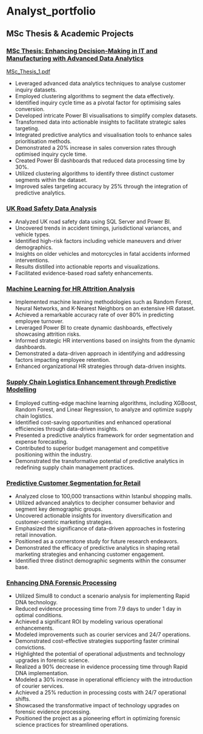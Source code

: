 # Analyst_portfolio

## MSc Thesis & Academic Projects

### [MSc Thesis: Enhancing Decision-Making in IT and Manufacturing with Advanced Data Analytics](https://github.com/siddheshj2308/Analyst_portfolio/tree/4397cc057ae5fdf309ec78050e64ab01b3620f84/MSc%20Thesis)

[MSc_Thesis_1.pdf](https://github.com/siddheshj2308/Analyst_portfolio/files/14825236/MSc_Thesis_1.pdf)

- Leveraged advanced data analytics techniques to analyse customer inquiry datasets.
- Employed clustering algorithms to segment the data effectively.
- Identified inquiry cycle time as a pivotal factor for optimising sales conversion.
- Developed intricate Power BI visualisations to simplify complex datasets.
- Transformed data into actionable insights to facilitate strategic sales targeting.
- Integrated predictive analytics and visualisation tools to enhance sales prioritisation methods.
- Demonstrated a 20% increase in sales conversion rates through optimised inquiry cycle time.
- Created Power BI dashboards that reduced data processing time by 30%.
- Utilized clustering algorithms to identify three distinct customer segments within the dataset.
- Improved sales targeting accuracy by 25% through the integration of predictive analytics.

### [UK Road Safety Data Analysis](https://github.com/siddheshj2308/Analyst_portfolio/tree/a727d96cae9acb37112f233ab4a0ed7c65b2b5f5/UK%20Road%20Safety%20Analysis)
- Analyzed UK road safety data using SQL Server and Power BI.
- Uncovered trends in accident timings, jurisdictional variances, and vehicle types.
- Identified high-risk factors including vehicle maneuvers and driver demographics.
- Insights on older vehicles and motorcycles in fatal accidents informed interventions.
- Results distilled into actionable reports and visualizations.
- Facilitated evidence-based road safety enhancements.

### [Machine Learning for HR Attrition Analysis](https://github.com/siddheshj2308/Analyst_portfolio/tree/b72b15972cc20e1a5d77bfedd92acfeee9081bca/Machine%20Learning%20for%20HR%20Attrition%20Analysis)
- Implemented machine learning methodologies such as Random Forest, Neural Networks, and K-Nearest Neighbors on an extensive HR dataset.
- Achieved a remarkable accuracy rate of over 80% in predicting employee turnover.
- Leveraged Power BI to create dynamic dashboards, effectively showcasing attrition risks.
- Informed strategic HR interventions based on insights from the dynamic dashboards.
- Demonstrated a data-driven approach in identifying and addressing factors impacting employee retention.
- Enhanced organizational HR strategies through data-driven insights.

### [Supply Chain Logistics Enhancement through Predictive Modelling](https://github.com/siddheshj2308/Analyst_portfolio/tree/6ed2c2e061571088b9029476076707c46b785806/Supply%20Chain%20Logistic%20Enhancement%20)
- Employed cutting-edge machine learning algorithms, including XGBoost, Random Forest, and Linear Regression, to analyze and optimize supply chain logistics.
- Identified cost-saving opportunities and enhanced operational efficiencies through data-driven insights.
- Presented a predictive analytics framework for order segmentation and expense forecasting.
- Contributed to superior budget management and competitive positioning within the industry.
- Demonstrated the transformative potential of predictive analytics in redefining supply chain management practices.


### [Predictive Customer Segmentation for Retail](https://github.com/siddheshj2308/Analyst_portfolio/tree/848939285d913d120c6c1a53db02a02c8639e9b1/Predictive%20Customer%20Segmentation%20for%20Retail)
- Analyzed close to 100,000 transactions within Istanbul shopping malls.
- Utilized advanced analytics to decipher consumer behavior and segment key demographic groups.
- Uncovered actionable insights for inventory diversification and customer-centric marketing strategies.
- Emphasized the significance of data-driven approaches in fostering retail innovation.
- Positioned as a cornerstone study for future research endeavors.
- Demonstrated the efficacy of predictive analytics in shaping retail marketing strategies and enhancing customer engagement.
- Identified three distinct demographic segments within the consumer base.

### [Enhancing DNA Forensic Processing](https://github.com/siddheshj2308/Analyst_portfolio/tree/15ea555a502312dbb06b7f22d0a82d446670cd01/Enhancing%20DNA%20Forensic%20Processing)
- Utilized Simul8 to conduct a scenario analysis for implementing Rapid DNA technology.
- Reduced evidence processing time from 7.9 days to under 1 day in optimal conditions.
- Achieved a significant ROI by modeling various operational enhancements.
- Modeled improvements such as courier services and 24/7 operations.
- Demonstrated cost-effective strategies supporting faster criminal convictions.
- Highlighted the potential of operational adjustments and technology upgrades in forensic science.
- Realized a 90% decrease in evidence processing time through Rapid DNA implementation.
- Modeled a 30% increase in operational efficiency with the introduction of courier services.
- Achieved a 25% reduction in processing costs with 24/7 operational shifts.
- Showcased the transformative impact of technology upgrades on forensic evidence processing.
- Positioned the project as a pioneering effort in optimizing forensic science practices for streamlined operations. 





